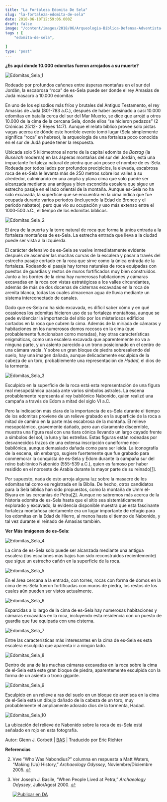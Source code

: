 ```yaml
---
title: "La Fortaleza Edomita De Sela"
slug: "la-fortaleza-edomita-de-sela"
date: 2018-06-10T12:59:06.000Z
draft: false
image: "/content/images/2018/06/Arqueologia-Biblica-Defensa-Adventista-12.png"
tags : [
    "edomita-de-sela",

]
type: "post"
---
```


   **¿Es aquí donde 10.000 edomitas fueron arrojados a su muerte?**

 ![Edomitas_Sela_1](/content/images/2018/06/Edomitas_Sela_1.png)

 Rodeado por profundos cañones entre ásperas montañas en el sur del Jordán, la escabrosa “roca” de es-Sela puede ser donde el rey Amasías de Judá masacró a 10.000 edomitas

 En uno de los episodios más fríos y brutales del Antiguo Testamento, el rey Amasías de Judá (801-783 a.C.), después de haber asesinado a casi 10.000 edomitas en batalla cerca del sur del Mar Muerto, se dice que arrojó a otros 10.000 de la cima de la cercana Sela, donde ellos “se hicieron pedazos” (2 Crónicas 25:12- 2 Reyes 14:7). Aunque el relato bíblico provee solo pistas vagas acerca de dónde este horrible evento tomó lugar (Sela simplemente significa “roca” en hebreo), la arqueología de una fortaleza poco conocida en el sur de Judá puede tener la respuesta.

 Ubicada solo 5 kilómeotros al norte de la capital edomita de *Bozrag* (la *Buseirah* moderna) en las ásperas montañas del sur del Jordán, está una impactante fortaleza natural de piedra que aún posee el nombre de es-Sela. Rodeada por todos lados por profundos precipicios, la elevada, escabrosa roca de es-Sela le levanta más de 250 metros sobre los valles a su alrededor, culminando en una amplia y plana cima que solo puede ser alcanzada mediante una antigua y bien escondida escalera que sigue un estrecho pasaje en el lado oriental de la montaña. Aunque es-Sela no ha sido excavada, la superficie que se encuentra en la cima indica que fue ocupada durante varios períodos (incluyendo la Edad de Bronce y el período nabateo), pero que vio su ocupación y uso más extenso entre el 1000-500 a.C., el tiempo de los edomitas bíblicos.

 ![Edomitas_Sela_2](/content/images/2018/06/Edomitas_Sela_2.png)

 El área de la puerta y la torre natural de roca que forma la única entrada a la fortaleza montañosa de es-Sela. La estrecha entrada que lleva a la ciudad puede ser vista a la izquierda.

 El carácter defensivo de es-Sela se vuelve inmediatamente evidente después de ascender las muchas curvas de la escalera y pasar a través del estrecho pasaje cortado en la roca que sirve como la única entrada de la fortaleza. Rodeando el pasaje hay torres naturales de roca equipadas con puestos de guardias y restos de muros fortificados muy bien construidos. Junto a los bordes de la cima hay numerosas habitaciones y cámaras excavadas en la roca con vistas estratégicas a los valles circundantes, además de más de dos docenas de cisternas excavadas en la roca de arenita blanca, todas las cuales almacenan agua de lluvia mediante un sistema interconectado de canales.

 Dado que es-Sela no ha sido excavada, es difícil saber cómo y en qué ocasiones los edomitas hicieron uso de su fortaleza montañosa, aunque se pede evidenciar la importancia del sitio por los misteriosos edificios cortados en la roca que cubren la cima. Además de la miríada de cámaras y habitaciones en los numerosos domos rocosos en la cima (que probablemente funcionaban como moradas), hay otras características enigmáticas, como una escalera excavada que aparentemente no va a ninguna parte, y un asiento parecido a un trono posicionado en el centro de una cámara vacía. Y sobre un gran bloque de piedra sobresaliendo del suelo, hay una imagen dañada, aunque delicadamente esculpida de la cabeza de un toro, probablemente una representación de *Hadad*, el dios de la tormenta.

 ![Edomitas_Sela_3](/content/images/2018/06/Edomitas_Sela_3.png)

 Esculpido en la superficie de la roca está esta representación de una figura real mesopotámica parada ante varios símbolos astrales. La escena probablemente representa al rey babilónico Nabonido, quien realizó una campaña a través de Edom a mitad del siglo VI a.C.

 Pero la indicación más clara de la importancia de es-Sela durante el tiempo de los edomitas proviene de un relieve grabado en la superficie de la roca a mitad de camino en la parte más escabrosa de la montaña. El relieve mesopotámico, gravemente dañado, pero aun claramente discernible, muestra una figura real con una tiara cónica llevando un largo cayado frente a símbolos del sol, la luna y las estrellas. Estas figuras están rodeadas por desvanecidos trazos de una extensa inscripción cuneiforme neo-babilónica, aunque demasiado dañada como para ser leída. La iconografía de la escena, sin embargo, sugiere fuertemente que fue grabado para conmemorar la conquista de es-Sela y Edom durante la campaña sur del reino babilónico Nabonido (555-539 a.C.), quien es famoso por haber residido en el noroeste de Arabia durante la mayor parte de su reinado[[1]](#fn1).

 Por supuesto, nada de esto arroja alguna luz sobre la masacre de los edomitas tal como es registrada en la Biblia. De hecho, otros candidatos para la Selá bíblica han sido propuestos, como la montaña de Umm el-Biyara en las cercanías de Petra[[2]](#fn2). Aunque no sabremos más acerca de la historia edomita de es-Sela hasta que el sitio sea sistemáticamente explorado y excavado, la evidencia disponible muestra que esta fascinante fortaleza montañosa ciertamente era un lugar importante de refugio para los edomitas en la Edad de Hierro, al menos hasta el tiempo de Nabonido, y tal vez durante el reinado de Amasias también.

 **Ver Más Imágenes de es-Sela:**

 ![Edomitas_Sela_4](/content/images/2018/06/Edomitas_Sela_4.png)

 La cima de es-Sela solo puede ser alcanzada mediante una antigua escalera (los escalones más bajos han sido reconstruidos recientemente) que sigue un estrecho cañón en la superficie de la roca.

 ![Edomitas_Sela_5](/content/images/2018/06/Edomitas_Sela_5.png)

 En el área cercana a la entrada, con torres, rocas con forma de domos en la cima de es-Sela fueron fortificadas con muros de piedra, los restos de los cuales aún pueden ser vistos actualmente.

 ![Edomitas_Sela_6](/content/images/2018/06/Edomitas_Sela_6.png)

 Esparcidas a lo largo de la cima de es-Sela hay numerosas habitaciones y cámaras excavadas en la roca, incluyendo esta residencia con un puesto de guardia que fue equipada con una cisterna.

 ![Edomitas_Sela_7](/content/images/2018/06/Edomitas_Sela_7.png)

 Entre las características más interesantes en la cima de es-Sela es esta escalera esculpida que aparenta ir a ningún lado.

 ![Edomitas_Sela_8](/content/images/2018/06/Edomitas_Sela_8.png)

 Dentro de una de las muchas cámaras excavadas en la roca sobre la cima de el-Sela está este gran bloque de piedra, aparentemente esculpida con la forma de un asiento o trono gigante.

 ![Edomitas_Sela_9](/content/images/2018/06/Edomitas_Sela_9.png)

 Esculpido en un relieve a ras del suelo en un bloque de arenisca en la cima de el-Sela está un dibujo dañado de la cabeza de un toro, muy probablemente el ampliamente adorado dios de la tormenta, Hadad.

 ![Edomitas_Sela_10](/content/images/2018/06/Edomitas_Sela_10.png)

 La ubicación del relieve de Nabonido sobre la roca de es-Sela está señalado en rojo en esta fotografía.

 Autor: Glenn J. Corbett | [BAS](http://www.biblicalarchaeology.org/daily/biblical-sites-places/biblical-archaeology-sites/the-edomite-stronghold-of-sela) | Traducido por Eric Richter

 **Referencias**

   
 2. Vwe “Who Was Nabondius?” columna en respuesta a Matt Waters, “Making (Up) History,” *Archaeology Odyssey*, Noviembre/Diciembre 2005. [↩︎](#fnref1)

 
 4. Ver Joseph J. Basile, “When People Lived at Petra,” *Archaeology Odyssey*, Julio/Agost 2000. [↩︎](#fnref2)

 
 
     [![Publicar en DA](/content/images/2020/06/Publicar_DA.png)](/quieres-publicar-en-da/) 
